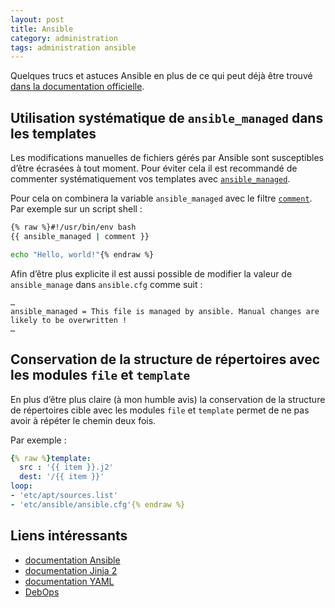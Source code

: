 ```yaml
---
layout: post
title: Ansible
category: administration
tags: administration ansible
---
```


Quelques trucs et astuces Ansible en plus de ce qui peut déjà être trouvé [dans la documentation
officielle](http://docs.ansible.com/playbooks_best_practices.html).


## Utilisation systématique de `ansible_managed` dans les templates
Les modifications manuelles de fichiers gérés par Ansible sont susceptibles d’être écrasées à tout
moment. Pour éviter cela il est recommandé de commenter systématiquement vos templates avec
[`ansible_managed`](https://docs.ansible.com/ansible/latest/reference_appendices/config.html?highlight=ansible_managed#default-managed-str).

Pour cela on combinera la variable `ansible_managed` avec le filtre [`comment`](https://docs.ansible.com/ansible/latest/user_guide/playbooks_filters.html?highlight=comment#comment-filter).
Par exemple sur un script shell :
```bash
{% raw %}#!/usr/bin/env bash
{{ ansible_managed | comment }}

echo "Hello, world!"{% endraw %}
```

Afin d’être plus explicite il est aussi possible de modifier la valeur de `ansible_manage` dans
`ansible.cfg` comme suit :
```
…
ansible_managed = This file is managed by ansible. Manual changes are likely to be overwritten !
…
```


## Conservation de la structure de répertoires avec les modules `file` et `template`
En plus d’être plus claire (à mon humble avis) la conservation de la structure de répertoires cible
avec les modules `file` et `template` permet de ne pas avoir à répéter le chemin deux fois.

Par exemple :
```yaml
{% raw %}template:
  src : '{{ item }}.j2'
  dest: '/{{ item }}'
loop:
- 'etc/apt/sources.list'
- 'etc/ansible/ansible.cfg'{% endraw %}
```


## Liens intéressants
- [documentation Ansible](http://docs.ansible.com/)
- [documentation Jinja 2](http://jinja.pocoo.org/docs/)
- [documentation YAML](http://www.yaml.org/spec/1.2/spec.html)
- [DebOps](http://debops.org/)
